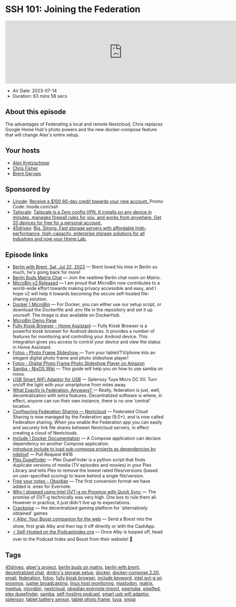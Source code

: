 # SSH 101: Joining the Federation

<iframe src="https://player.fireside.fm/v2/dUlrHQih+FSRsoDej?theme=dark" width="740" height="200" frameborder="0" scrolling="no"></iframe>

* Air Date: 2023-07-14
* Duration: 63 mins 58 secs

## About this episode

The advantages of Federating a local and remote Nextcloud, Chris replaces Google Home Hub's photo powers and the new docker-compose feature that will change Alex's entire setup.

## Your hosts
* [Alex Kretzschmar](https://selfhosted.show/hosts/alexktz)
* [Chris Fisher](https://selfhosted.show/hosts/chrislas)
* [Brent Gervais](https://selfhosted.show/guests/brentgervais)

## Sponsored by

  * [Linode](https://linode.com/ssh): [Receive a $100 60-day credit towards your new account. ](https://linode.com/ssh) Promo Code: linode.com/ssh
  * [Tailscale](http://tailscale.com/selfhosted): [Tailscale is a Zero config VPN. It installs on any device in minutes, manages firewall rules for you, and works from anywhere. Get 20 devices for free for a personal account. ](http://tailscale.com/selfhosted)
  * [45drives](https://45homelab.com): [Big. Strong. Fast storage servers with affordable high-performance, high-capacity, enterprise storage solutions for all industries and now your Home Lab.](https://45homelab.com)



## Episode links

  * [Berlin with Brent, Sat, Jul 22, 2023](https://www.meetup.com/jupiterbroadcasting/events/294559395/ "Berlin with Brent, Sat, Jul 22, 2023") — Brent loved his time in Berlin so much, he's going back for more!
  * [Berlin Buds Matrix Chat](https://matrix.to/#/%23berlin:jupiterbroadcasting.com "Berlin Buds Matrix Chat") — Join the realtime Berlin chat room on Matrix.
  * [MicroBin v2 Released](https://microbin.eu/blog/v2/ "MicroBin v2 Released") — I am proud that MicroBin now contributes to a world-wide effort towards making privacy accessible and easy, and I hope v2 will help it towards becoming the secure self-hosted file-sharing solution. 
  * [Docker | MicroBin](https://microbin.eu/docs/installation-and-configuration/docker/ "Docker | MicroBin") — For Docker, you can either use our setup script, or download the Dockerfile and .env file in the repository and set it up yourself. The image is also available on DockerHub.
  * [MicroBin Demo Page](https://pub.microbin.eu/ "MicroBin Demo Page")
  * [Fully Kiosk Browser - Home Assistant](https://www.home-assistant.io/integrations/fully_kiosk/ "Fully Kiosk Browser - Home Assistant") — Fully Kiosk Browser is a powerful kiosk browser for Android devices. It provides a number of features for monitoring and controlling your Android device. This integration gives you access to control your device and view the status in Home Assistant.
  * [Fotoo - Photo Frame Slideshow ](https://play.google.com/store/apps/details?id=com.bo.fotoo&hl=en_US&gl=US "Fotoo - Photo Frame Slideshow ") — Turn your tablet/TV/phone into an elegant digital photo frame and photo slideshow player!
  * [Fotoo - Digital Photo Frame Photo Slideshow Player on Amazon](https://www.amazon.com/Fotoo-Digital-Photo-Slideshow-Player/dp/B078R4VYKK "Fotoo - Digital Photo Frame Photo Slideshow Player on Amazon")
  * [Samba - NixOS Wiki](https://nixos.wiki/wiki/Samba "Samba - NixOS Wiki") — This guide will help you on how to use samba on nixos. 
  * [USB Smart WiFi Adaptor for USB](https://www.amazon.com/dp/B0B4VQTPC3 "USB Smart WiFi Adaptor for USB") — Splenssy Tuya Micro DC 5V. Turn on/off the light with your smartphone from miles away. 
  * [What Exactly Is Federation, Anyways? ](https://teknikaldomain.me/post/what-is-federation/ "What Exactly Is Federation, Anyways? ") — Really, federation is just, well, decentralization with extra features. Decentralized software is where, in effect, anyone can run their own instance, there is no one ‘central’ location. 
  * [Configuring Federation Sharing — Nextcloud](https://docs.nextcloud.com/server/latest/admin_manual/configuration_files/federated_cloud_sharing_configuration.html "Configuring Federation Sharing — Nextcloud") — Federated Cloud Sharing is now managed by the Federation app (9.0+), and is now called Federation sharing. When you enable the Federation app you can easily and securely link file shares between Nextcloud servers, in effect creating a cloud of Nextclouds.
  * [Include | Docker Documentation](https://docs.docker.com/compose/compose-file/14-include/ "Include | Docker Documentation") — A Compose application can declare dependency on another Compose application.
  * [introduce include to load sub-compose projects as dependencies by ndeloof](https://github.com/compose-spec/compose-go/pull/416 "introduce include to load sub-compose projects as dependencies by ndeloof") — Pull Request #416
  * [Plex Dupefinder](https://github.com/l3uddz/plex_dupefinder "Plex Dupefinder") — Plex DupeFinder is a python script that finds duplicate versions of media (TV episodes and movies) in your Plex Library and tells Plex to remove the lowest rated files/versions (based on user-specified scoring) to leave behind a single file/version.
  * [Free your notes - Obsidian](https://obsidian.md/blog/free-your-notes/ "Free your notes - Obsidian") — The first conversion format we have added is .enex for Evernote. 
  * [Why I stopped using Intel GVT-g on Proxmox with Quick Sync](https://blog.ktz.me/why-i-stopped-using-intel-gvt-g-on-proxmox/ "Why I stopped using Intel GVT-g on Proxmox with Quick Sync") — The promise of GVT-g technically was very high. One box to rule them all. However in practice, it just didn't live up to expectations.
  * [Crackpipe](https://crackpipe.de/ "Crackpipe") — the decentralized gaming platform for 'alternatively obtained' games
  * [⚡ Alby: Your Boost companion for the web](https://getalby.com/ "⚡ Alby: Your Boost companion for the web") — Send a Boost into the show, first grab Alby and then top it off directly or with the CashApp.
  * [⚡ Self-Hosted on the Podcastindex.org](https://podcastindex.org/podcast/830124 "⚡ Self-Hosted on the Podcastindex.org") — Once Alby is topped off, head over to the Podcast Index and Boost from their website! 🍻



## Tags

[45drives](https://selfhosted.show/tags/45drives), [alper's project](https://selfhosted.show/tags/alper's%20project), [berlin buds on matrix](https://selfhosted.show/tags/berlin%20buds%20on%20matrix), [berlin with brent](https://selfhosted.show/tags/berlin%20with%20brent), [decentralized chat](https://selfhosted.show/tags/decentralized%20chat), [dmitry's storage setup](https://selfhosted.show/tags/dmitry's%20storage%20setup), [docker](https://selfhosted.show/tags/docker), [docker-compose 2.20](https://selfhosted.show/tags/docker-compose%202.20), [email](https://selfhosted.show/tags/email), [federation](https://selfhosted.show/tags/federation), [fotoo](https://selfhosted.show/tags/fotoo), [fully kiosk browser](https://selfhosted.show/tags/fully%20kiosk%20browser), [include keyword](https://selfhosted.show/tags/include%20keyword), [intel gvt-g on proxmox](https://selfhosted.show/tags/intel%20gvt-g%20on%20proxmox), [jupiter broadcasting](https://selfhosted.show/tags/jupiter%20broadcasting), [linux host monitoring](https://selfhosted.show/tags/linux%20host%20monitoring), [mastodon](https://selfhosted.show/tags/mastodon), [matrix](https://selfhosted.show/tags/matrix), [meetup](https://selfhosted.show/tags/meetup), [microbin](https://selfhosted.show/tags/microbin), [nextcloud](https://selfhosted.show/tags/nextcloud), [obsidian evernote import](https://selfhosted.show/tags/obsidian%20evernote%20import), [peertube](https://selfhosted.show/tags/peertube), [pixelfed](https://selfhosted.show/tags/pixelfed), [plex dupefinder](https://selfhosted.show/tags/plex%20dupefinder), [samba](https://selfhosted.show/tags/samba), [self-hosting podcast](https://selfhosted.show/tags/self-hosting%20podcast), [smart usb wifi adaptor](https://selfhosted.show/tags/smart%20usb%20wifi%20adaptor), [splenssy](https://selfhosted.show/tags/splenssy), [tablet battery sensor](https://selfhosted.show/tags/tablet%20battery%20sensor), [tablet photo frame](https://selfhosted.show/tags/tablet%20photo%20frame), [tuya](https://selfhosted.show/tags/tuya), [xmpp](https://selfhosted.show/tags/xmpp)